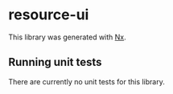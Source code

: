 # resource-ui

This library was generated with [Nx](https://nx.dev).

## Running unit tests

There are currently no unit tests for this library.

